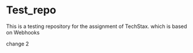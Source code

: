 # Test_repo
This is a testing repository for the assignment of TechStax. which is based on Webhooks

change 2
